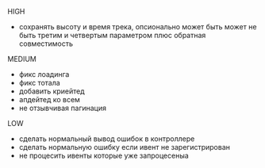 HIGH
- сохранять высоту и время трека, опсионально может быть может не быть третим и четвертым параметром плюс обратная совместимость


MEDIUM
- фикс лоадинга
- фикс тотала
- добавить криейтед
- апдейтед ко всем
- не отзывчивая пагинация

LOW
- сделать нормальный вывод ошибок в контроллере
- сделать нормальную ошибку если ивент не зарегистрирован
- не процесить ивенты которые уже запроцесеныа